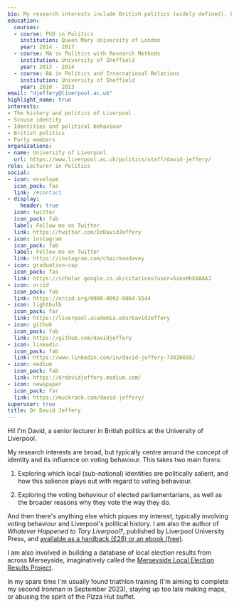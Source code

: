 ```yaml
---
bio: My research interests include British politics (widely defined), Liverpool's political history, Scouse identity, and quantitative methodologies.
education:
  courses:
  - course: PhD in Politics
    institution: Queen Mary University of London
    year: 2014 - 2017
  - course: MA in Politics with Research Methods
    institution: University of Sheffield
    year: 2013 - 2014
  - course: BA in Politics and International Relations
    institution: University of Sheffield
    year: 2010 - 2013
email: "djeffery@liverpool.ac.uk"
highlight_name: true
interests:
- The history and politics of Liverpool
- Scouse identity
- Identities and political behaviour
- British politics
- Party members
organizations:
- name: University of Liverpool
  url: https://www.liverpool.ac.uk/politics/staff/david-jeffery/
role: Lecturer in Politics
social:
- icon: envelope
  icon_pack: fas
  link: /#contact
- display:
    header: true
  icon: twitter
  icon_pack: fab
  label: Follow me on Twitter
  link: https://twitter.com/DrDavidJeffery
- icon: instagram
  icon_pack: fab
  label: Follow me on Twitter
  link: https://instagram.com/chairmandavey
- icon: graduation-cap
  icon_pack: fas
  link: https://scholar.google.co.uk/citations?user=SzexHhEAAAAJ
- icon: orcid
  icon_pack: fab
  link: https://orcid.org/0000-0002-9064-5544
- icon: lightbulb
  icon_pack: far
  link: https://liverpool.academia.edu/DavidJeffery
- icon: github
  icon_pack: fab
  link: https://github.com/davidjeffery
- icon: linkedin
  icon_pack: fab
  link: https://www.linkedin.com/in/david-jeffery-73026655/
- icon: medium
  icon_pack: fab
  link: https://drdavidjeffery.medium.com/
- icon: newspaper
  icon_pack: far
  link: https://muckrack.com/david-jeffery/
superuser: true
title: Dr David Jeffery
---
```


Hi! I'm David, a senior lecturer in British politics at the University of Liverpool. 

My research interests are broad, but typically centre around the concept of identity and its influence on voting behaviour. This takes two main forms:

1. Exploring which local (sub-national) identities are politically salient, and how this salience plays out with regard to voting behaviour.

2. Exploring the voting behaviour of elected parliamentarians, as well as the broader reasons why they vote the way they do.

And then there's anything else which piques my interest, typically involving voting behaviour and Liverpool's political history. I am also the author of *Whatever Happened to Tory Liverpool?*, published by Liverpool University Press, and [available as a hardback (£28) or an ebook (free)](https://www.liverpooluniversitypress.co.uk/doi/book/10.3828/9781802078480).

I am also involved in building a database of local election results from across Merseyside, imaginatively called the [Merseyside Local Election Results Project](https://docs.google.com/spreadsheets/d/1M62Kn7Za_70jvmC5DI9hzXMyEfD5S5vwZrniPt7s0Sg/edit#gid=0).

In my spare time I'm usually found triathlon training (I'm aiming to complete my second Ironman in September 2023), staying up too late making maps, or abusing the spirit of the Pizza Hut buffet. 